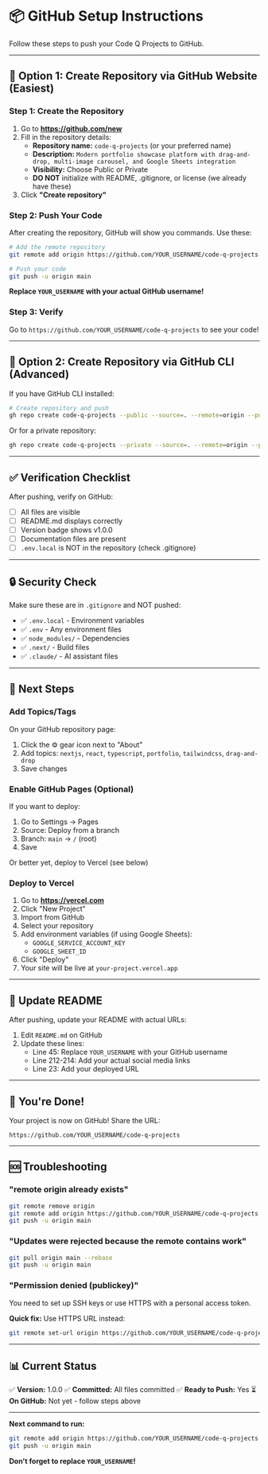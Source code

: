 # 📦 GitHub Setup Instructions

Follow these steps to push your Code Q Projects to GitHub.

---

## 🎯 Option 1: Create Repository via GitHub Website (Easiest)

### Step 1: Create the Repository

1. Go to **https://github.com/new**
2. Fill in the repository details:
   - **Repository name:** `code-q-projects` (or your preferred name)
   - **Description:** `Modern portfolio showcase platform with drag-and-drop, multi-image carousel, and Google Sheets integration`
   - **Visibility:** Choose Public or Private
   - **DO NOT** initialize with README, .gitignore, or license (we already have these)
3. Click **"Create repository"**

### Step 2: Push Your Code

After creating the repository, GitHub will show you commands. Use these:

```bash
# Add the remote repository
git remote add origin https://github.com/YOUR_USERNAME/code-q-projects.git

# Push your code
git push -u origin main
```

**Replace `YOUR_USERNAME` with your actual GitHub username!**

### Step 3: Verify

Go to `https://github.com/YOUR_USERNAME/code-q-projects` to see your code!

---

## 🎯 Option 2: Create Repository via GitHub CLI (Advanced)

If you have GitHub CLI installed:

```bash
# Create repository and push
gh repo create code-q-projects --public --source=. --remote=origin --push
```

Or for a private repository:

```bash
gh repo create code-q-projects --private --source=. --remote=origin --push
```

---

## ✅ Verification Checklist

After pushing, verify on GitHub:

- [ ] All files are visible
- [ ] README.md displays correctly
- [ ] Version badge shows v1.0.0
- [ ] Documentation files are present
- [ ] `.env.local` is NOT in the repository (check .gitignore)

---

## 🔒 Security Check

Make sure these are in `.gitignore` and NOT pushed:

- ✅ `.env.local` - Environment variables
- ✅ `.env` - Any environment files
- ✅ `node_modules/` - Dependencies
- ✅ `.next/` - Build files
- ✅ `.claude/` - AI assistant files

---

## 🌟 Next Steps

### Add Topics/Tags

On your GitHub repository page:
1. Click the ⚙️ gear icon next to "About"
2. Add topics: `nextjs`, `react`, `typescript`, `portfolio`, `tailwindcss`, `drag-and-drop`
3. Save changes

### Enable GitHub Pages (Optional)

If you want to deploy:
1. Go to Settings → Pages
2. Source: Deploy from a branch
3. Branch: `main` → `/` (root)
4. Save

Or better yet, deploy to Vercel (see below)

### Deploy to Vercel

1. Go to **https://vercel.com**
2. Click "New Project"
3. Import from GitHub
4. Select your repository
5. Add environment variables (if using Google Sheets):
   - `GOOGLE_SERVICE_ACCOUNT_KEY`
   - `GOOGLE_SHEET_ID`
6. Click "Deploy"
7. Your site will be live at `your-project.vercel.app`

---

## 📝 Update README

After pushing, update your README with actual URLs:

1. Edit `README.md` on GitHub
2. Update these lines:
   - Line 45: Replace `YOUR_USERNAME` with your GitHub username
   - Line 212-214: Add your actual social media links
   - Line 23: Add your deployed URL

---

## 🎉 You're Done!

Your project is now on GitHub! Share the URL:
```
https://github.com/YOUR_USERNAME/code-q-projects
```

---

## 🆘 Troubleshooting

### "remote origin already exists"

```bash
git remote remove origin
git remote add origin https://github.com/YOUR_USERNAME/code-q-projects.git
git push -u origin main
```

### "Updates were rejected because the remote contains work"

```bash
git pull origin main --rebase
git push -u origin main
```

### "Permission denied (publickey)"

You need to set up SSH keys or use HTTPS with a personal access token.

**Quick fix:** Use HTTPS URL instead:
```bash
git remote set-url origin https://github.com/YOUR_USERNAME/code-q-projects.git
```

---

## 📊 Current Status

✅ **Version:** 1.0.0
✅ **Committed:** All files committed
✅ **Ready to Push:** Yes
⏳ **On GitHub:** Not yet - follow steps above

---

**Next command to run:**

```bash
git remote add origin https://github.com/YOUR_USERNAME/code-q-projects.git
git push -u origin main
```

**Don't forget to replace `YOUR_USERNAME`!**
